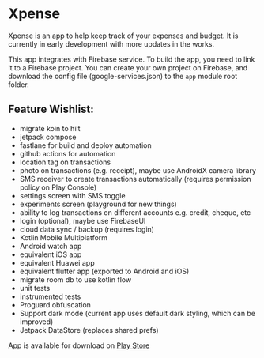 # Xpense

Xpense is an app to help keep track of your expenses and budget. It is currently in early development with more updates in the works.

This app integrates with Firebase service. To build the app, you need to link it to a Firebase project. You can create your own project on Firebase, and download the config file (google-services.json) to the `app` module root folder.

## Feature Wishlist:
  - migrate koin to hilt
  - jetpack compose
  - fastlane for build and deploy automation
  - github actions for automation
  - location tag on transactions
  - photo on transactions (e.g. receipt), maybe use AndroidX camera library
  - SMS receiver to create transactions automatically (requires permission policy on Play Console)
  - settings screen with SMS toggle
  - experiments screen (playground for new things)
  - ability to log transactions on different accounts e.g. credit, cheque, etc
  - login (optional), maybe use FirebaseUI
  - cloud data sync / backup (requires login)
  - Kotlin Mobile Multiplatform
  - Android watch app
  - equivalent iOS app
  - equivalent Huawei app
  - equivalent flutter app (exported to Android and iOS)
  - migrate room db to use kotlin flow
  - unit tests
  - instrumented tests
  - Proguard obfuscation
  - Support dark mode (current app uses default dark styling, which can be improved)
  - Jetpack DataStore (replaces shared prefs)

App is available for download on [Play Store](https://play.google.com/store/apps/details?id=com.xpense.android)
